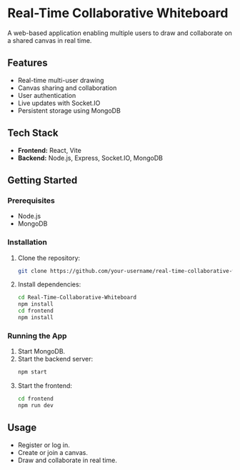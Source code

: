 # Real-Time Collaborative Whiteboard

A web-based application enabling multiple users to draw and collaborate on a shared canvas in real time.

## Features

- Real-time multi-user drawing
- Canvas sharing and collaboration
- User authentication
- Live updates with Socket.IO
- Persistent storage using MongoDB

## Tech Stack

- **Frontend:** React, Vite
- **Backend:** Node.js, Express, Socket.IO, MongoDB

## Getting Started

### Prerequisites

- Node.js
- MongoDB

### Installation

1. Clone the repository:
   ```bash
   git clone https://github.com/your-username/real-time-collaborative-whiteboard.git
   ```
2. Install dependencies:
   ```bash
   cd Real-Time-Collaborative-Whiteboard
   npm install
   cd frontend
   npm install
   ```

### Running the App

1. Start MongoDB.
2. Start the backend server:
   ```bash
   npm start
   ```
3. Start the frontend:
   ```bash
   cd frontend
   npm run dev
   ```

## Usage

- Register or log in.
- Create or join a canvas.
- Draw and collaborate in real time.

